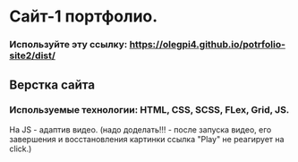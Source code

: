 # Сайт-1 портфолио.  
### Используйте эту ссылку:  https://olegpi4.github.io/potrfolio-site2/dist/

## Верстка сайта  
### Используемые технологии: HTML, CSS, SCSS, FLex, Grid,  JS.

На JS - адаптив видео. (надо доделать!!! - после запуска видео, его завершения и восстановления картинки ссылка "Play" не реагирует на click.)

  